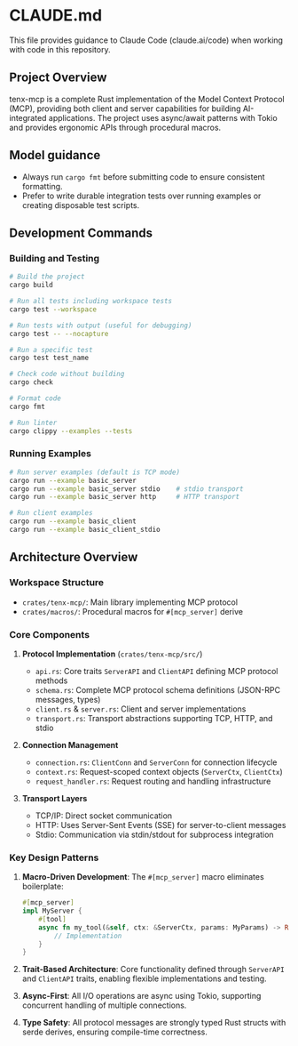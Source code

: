 # CLAUDE.md

This file provides guidance to Claude Code (claude.ai/code) when working with code in this repository.

## Project Overview

tenx-mcp is a complete Rust implementation of the Model Context Protocol (MCP),
providing both client and server capabilities for building AI-integrated
applications. The project uses async/await patterns with Tokio and provides
ergonomic APIs through procedural macros.

## Model guidance

- Always run `cargo fmt` before submitting code to ensure consistent formatting.
- Prefer to write durable integration tests over running examples or creating disposable test scripts.

## Development Commands

### Building and Testing
```bash
# Build the project
cargo build

# Run all tests including workspace tests
cargo test --workspace

# Run tests with output (useful for debugging)
cargo test -- --nocapture

# Run a specific test
cargo test test_name

# Check code without building
cargo check

# Format code
cargo fmt

# Run linter
cargo clippy --examples --tests
```

### Running Examples
```bash
# Run server examples (default is TCP mode)
cargo run --example basic_server
cargo run --example basic_server stdio    # stdio transport
cargo run --example basic_server http     # HTTP transport

# Run client examples
cargo run --example basic_client
cargo run --example basic_client_stdio
```

## Architecture Overview

### Workspace Structure
- `crates/tenx-mcp/`: Main library implementing MCP protocol
- `crates/macros/`: Procedural macros for `#[mcp_server]` derive

### Core Components

1. **Protocol Implementation** (`crates/tenx-mcp/src/`)
   - `api.rs`: Core traits `ServerAPI` and `ClientAPI` defining MCP protocol methods
   - `schema.rs`: Complete MCP protocol schema definitions (JSON-RPC messages, types)
   - `client.rs` & `server.rs`: Client and server implementations
   - `transport.rs`: Transport abstractions supporting TCP, HTTP, and stdio

2. **Connection Management**
   - `connection.rs`: `ClientConn` and `ServerConn` for connection lifecycle
   - `context.rs`: Request-scoped context objects (`ServerCtx`, `ClientCtx`)
   - `request_handler.rs`: Request routing and handling infrastructure

3. **Transport Layers**
   - TCP/IP: Direct socket communication
   - HTTP: Uses Server-Sent Events (SSE) for server-to-client messages
   - Stdio: Communication via stdin/stdout for subprocess integration

### Key Design Patterns

1. **Macro-Driven Development**: The `#[mcp_server]` macro eliminates boilerplate:
   ```rust
   #[mcp_server]
   impl MyServer {
       #[tool]
       async fn my_tool(&self, ctx: &ServerCtx, params: MyParams) -> Result<CallToolResult> {
           // Implementation
       }
   }
   ```

2. **Trait-Based Architecture**: Core functionality defined through `ServerAPI`
   and `ClientAPI` traits, enabling flexible implementations and testing.

3. **Async-First**: All I/O operations are async using Tokio, supporting
   concurrent handling of multiple connections.

4. **Type Safety**: All protocol messages are strongly typed Rust structs with
   serde derives, ensuring compile-time correctness.

